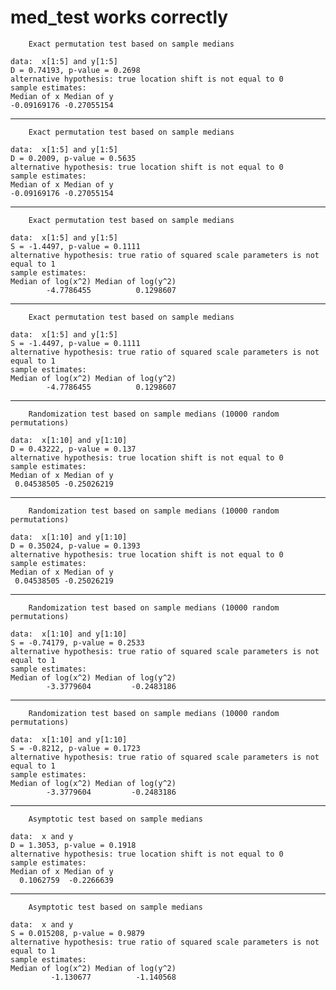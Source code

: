 # med_test works correctly

    
    	Exact permutation test based on sample medians
    
    data:  x[1:5] and y[1:5]
    D = 0.74193, p-value = 0.2698
    alternative hypothesis: true location shift is not equal to 0
    sample estimates:
    Median of x Median of y 
    -0.09169176 -0.27055154 
    

---

    
    	Exact permutation test based on sample medians
    
    data:  x[1:5] and y[1:5]
    D = 0.2009, p-value = 0.5635
    alternative hypothesis: true location shift is not equal to 0
    sample estimates:
    Median of x Median of y 
    -0.09169176 -0.27055154 
    

---

    
    	Exact permutation test based on sample medians
    
    data:  x[1:5] and y[1:5]
    S = -1.4497, p-value = 0.1111
    alternative hypothesis: true ratio of squared scale parameters is not equal to 1
    sample estimates:
    Median of log(x^2) Median of log(y^2) 
            -4.7786455          0.1298607 
    

---

    
    	Exact permutation test based on sample medians
    
    data:  x[1:5] and y[1:5]
    S = -1.4497, p-value = 0.1111
    alternative hypothesis: true ratio of squared scale parameters is not equal to 1
    sample estimates:
    Median of log(x^2) Median of log(y^2) 
            -4.7786455          0.1298607 
    

---

    
    	Randomization test based on sample medians (10000 random permutations)
    
    data:  x[1:10] and y[1:10]
    D = 0.43222, p-value = 0.137
    alternative hypothesis: true location shift is not equal to 0
    sample estimates:
    Median of x Median of y 
     0.04538505 -0.25026219 
    

---

    
    	Randomization test based on sample medians (10000 random permutations)
    
    data:  x[1:10] and y[1:10]
    D = 0.35024, p-value = 0.1393
    alternative hypothesis: true location shift is not equal to 0
    sample estimates:
    Median of x Median of y 
     0.04538505 -0.25026219 
    

---

    
    	Randomization test based on sample medians (10000 random permutations)
    
    data:  x[1:10] and y[1:10]
    S = -0.74179, p-value = 0.2533
    alternative hypothesis: true ratio of squared scale parameters is not equal to 1
    sample estimates:
    Median of log(x^2) Median of log(y^2) 
            -3.3779604         -0.2483186 
    

---

    
    	Randomization test based on sample medians (10000 random permutations)
    
    data:  x[1:10] and y[1:10]
    S = -0.8212, p-value = 0.1723
    alternative hypothesis: true ratio of squared scale parameters is not equal to 1
    sample estimates:
    Median of log(x^2) Median of log(y^2) 
            -3.3779604         -0.2483186 
    

---

    
    	Asymptotic test based on sample medians
    
    data:  x and y
    D = 1.3053, p-value = 0.1918
    alternative hypothesis: true location shift is not equal to 0
    sample estimates:
    Median of x Median of y 
      0.1062759  -0.2266639 
    

---

    
    	Asymptotic test based on sample medians
    
    data:  x and y
    S = 0.015208, p-value = 0.9879
    alternative hypothesis: true ratio of squared scale parameters is not equal to 1
    sample estimates:
    Median of log(x^2) Median of log(y^2) 
             -1.130677          -1.140568 
    

